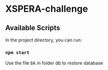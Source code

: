 # XSPERA-challenge

## Available Scripts

In the project directory, you can run:

### `npm start`

Use the file bk in folder db to restore database

